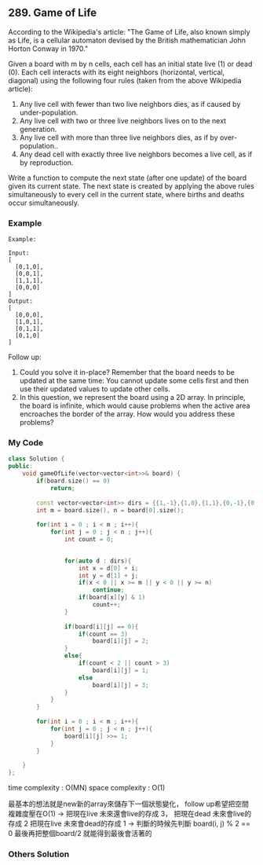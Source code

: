 ## 289. Game of Life

According to the Wikipedia's article: "The Game of Life, also known simply as Life, is a cellular automaton devised by the British mathematician John Horton Conway in 1970."

Given a board with m by n cells, each cell has an initial state live (1) or dead (0). Each cell interacts with its eight neighbors (horizontal, vertical, diagonal) using the following four rules (taken from the above Wikipedia article):

1. Any live cell with fewer than two live neighbors dies, as if caused by under-population.
2. Any live cell with two or three live neighbors lives on to the next generation.
3. Any live cell with more than three live neighbors dies, as if by over-population..
4. Any dead cell with exactly three live neighbors becomes a live cell, as if by reproduction.

Write a function to compute the next state (after one update) of the board given its current state. The next state is created by applying the above rules simultaneously to every cell in the current state, where births and deaths occur simultaneously.


### Example
```
Example:

Input: 
[
  [0,1,0],
  [0,0,1],
  [1,1,1],
  [0,0,0]
]
Output: 
[
  [0,0,0],
  [1,0,1],
  [0,1,1],
  [0,1,0]
]
```

Follow up:

1. Could you solve it in-place? Remember that the board needs to be updated at the same time: You cannot update some cells first and then use their updated values to update other cells.
2. In this question, we represent the board using a 2D array. In principle, the board is infinite, which would cause problems when the active area encroaches the border of the array. How would you address these problems?

### My Code
```c++
class Solution {
public:
    void gameOfLife(vector<vector<int>>& board) {
        if(board.size() == 0)
            return;
        
        const vector<vector<int>> dirs = {{1,-1},{1,0},{1,1},{0,-1},{0,1},{-1,-1},{-1,0},{-1,1}};
        int m = board.size(), n = board[0].size();
        
        for(int i = 0 ; i < m ; i++){
            for(int j = 0 ; j < n ; j++){
                int count = 0;
                

                for(auto d : dirs){
                    int x = d[0] + i;
                    int y = d[1] + j;
                    if(x < 0 || x >= m || y < 0 || y >= n)
                        continue;
                    if(board[x][y] & 1)
                        count++;
                }
                
                if(board[i][j] == 0){
                    if(count == 3)
                        board[i][j] = 2;
                }
                else{
                    if(count < 2 || count > 3)
                        board[i][j] = 1;
                    else
                        board[i][j] = 3;
                }
            }
        }
        
        for(int i = 0 ; i < m ; i++){
            for(int j = 0 ; j < n ; j++){
                board[i][j] >>= 1;
            }
        }
        
    }
};
```
time complexity : O(MN)
space complexity : O(1)

最基本的想法就是new新的array來儲存下一個狀態變化，
follow up希望把空間複雜度壓在O(1) 
->
把現在live 未來還會live的存成 3，
把現在dead 未來會live的存成 2
把現在live 未來會dead的存成 1
-> 
判斷的時候先判斷 board(i, j) % 2 == 0 
最後再把整個board/2 就能得到最後會活著的


### Others Solution
```c++
```

